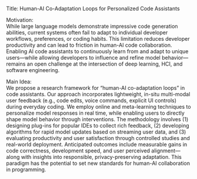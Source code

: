 Title: Human-AI Co-Adaptation Loops for Personalized Code Assistants

Motivation:  
While large language models demonstrate impressive code generation abilities, current systems often fail to adapt to individual developer workflows, preferences, or coding habits. This limitation reduces developer productivity and can lead to friction in human-AI code collaboration. Enabling AI code assistants to continuously learn from and adapt to unique users—while allowing developers to influence and refine model behavior—remains an open challenge at the intersection of deep learning, HCI, and software engineering.

Main Idea:  
We propose a research framework for “human-AI co-adaptation loops” in code assistants. Our approach incorporates lightweight, in-situ multi-modal user feedback (e.g., code edits, voice commands, explicit UI controls) during everyday coding. We employ online and meta-learning techniques to personalize model responses in real time, while enabling users to directly shape model behavior through interventions. The methodology involves (1) designing plug-ins for popular IDEs to collect rich feedback, (2) developing algorithms for rapid model updates based on streaming user data, and (3) evaluating productivity and user satisfaction through controlled studies and real-world deployment. Anticipated outcomes include measurable gains in code correctness, development speed, and user perceived alignment—along with insights into responsible, privacy-preserving adaptation. This paradigm has the potential to set new standards for human-AI collaboration in programming.